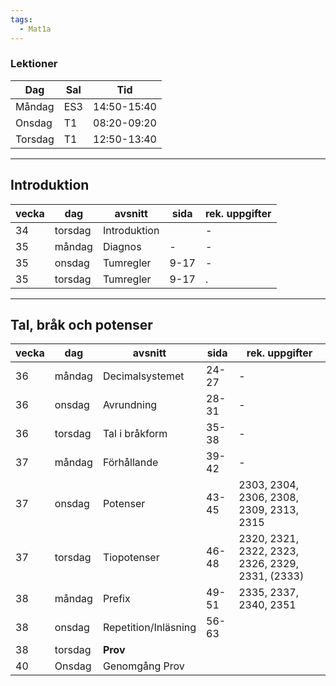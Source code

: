 ```yaml
---
tags:
  - Mat1a
---
```


### Lektioner

| Dag     | Sal | Tid         |
| ------- | --- | ----------- |
| Måndag  | ES3 | 14:50-15:40 |
| Onsdag  | T1  | 08:20-09:20 |
| Torsdag | T1  | 12:50-13:40 |

---

## Introduktion

| vecka | dag     | avsnitt      | sida | rek. uppgifter |
| ----- | ------- | ------------ | ---- | -------------- |
| 34    | torsdag | Introduktion |      | -              |
| 35    | måndag  | Diagnos      | -    | -              |
| 35    | onsdag  | Tumregler    | 9-17 | -              |
| 35    | torsdag | Tumregler    | 9-17 | .              |

---

## Tal, bråk och potenser


| vecka | dag     | avsnitt              | sida  | rek. uppgifter                                   |
| ----- | ------- | -------------------- | ----- | ------------------------------------------------ |
| 36    | måndag  | Decimalsystemet      | 24-27 | -                                                |
| 36    | onsdag  | Avrundning           | 28-31 | -                                                |
| 36    | torsdag | Tal i bråkform       | 35-38 | -                                                |
| 37    | måndag  | Förhållande          | 39-42 | -                                                |
| 37    | onsdag  | Potenser             | 43-45 | 2303, 2304, 2306, 2308, 2309, 2313, 2315         |
| 37    | torsdag | Tiopotenser          | 46-48 | 2320, 2321, 2322, 2323, 2326, 2329, 2331, (2333) |
| 38    | måndag  | Prefix               | 49-51 | 2335, 2337, 2340, 2351                           |
| 38    | onsdag  | Repetition/Inläsning | 56-63 |                                                  |
| 38    | torsdag | **Prov**             |       |                                                  |
| 40    | Onsdag  | Genomgång Prov       |       |                                                  |
